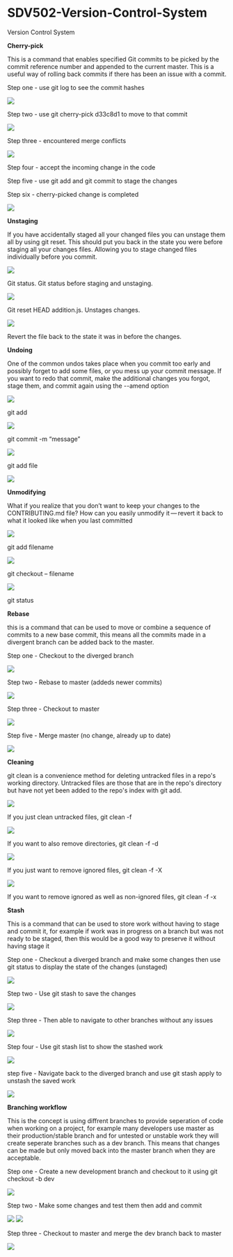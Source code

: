 # SDV502-Version-Control-System
Version Control System

<b>Cherry-pick</b> 

This is a command that enables specified Git commits to be picked by the commit reference number and appended to the current master.
This is a useful way of rolling back commits if there has been an issue with a commit.

Step one - use git log to see the commit hashes

<img src="images\cp_pic1.PNG" />

Step two - use git cherry-pick d33c8d1 to move to that commit

<img src="images\cp_pic2.PNG" />

Step three - encountered merge conflicts

<img src="images\cp_pic3.PNG" />

Step four - accept the incoming change in the code

Step five - use git add and git commit to stage the changes

Step six - cherry-picked change is completed 

<img src="images\cp_pic4.PNG" />

<b>Unstaging</b> 

If you have accidentally staged all your changed files you can unstage them all by using git reset.  This should put you back in the state you were before staging all your changes files. Allowing you to stage changed files individually before you commit.

<img src="images\unstaginggitstatus.png" />

Git status.  Git status before staging and unstaging.

<img src="images\gitresetheadaddition.png" />

Git reset HEAD addition.js.  Unstages changes.

<img src="images\gitresetheadaddition.png" />

Revert the file back to the state it was in before the changes.

<b>Undoing</b> 

One of the common undos takes place when you commit too early and possibly forget to add some files, or you mess up your commit message. If you want to redo that commit, make the additional changes you forgot, stage them, and commit again using the --amend option

<img src="images\gitaddundoingthings.png" />

git add

<img src="images\gitcommitundoing.png" />

git commit -m “message”

<img src="images\gitadditionundoing.png" />

git add file

<img src="images\gitammendundoing.png" />

<b>Unmodifying</b> 

What if you realize that you don’t want to keep your changes to the CONTRIBUTING.md file? How can you easily unmodify it — revert it back to what it looked like when you last committed

<img src="images\1unmodadd addition js.png" />

git add filename

<img src="images\2 umod git checkout.png" />

git checkout – filename

<img src="images\3 git status.png" />

git status

<b>Rebase</b>

this is a command that can be used to move or combine a sequence of commits to a new base commit,  this means all the commits made in a divergent branch can be added back to the master.

Step one - Checkout to the diverged branch

<img src="images\rebase_pic1.PNG" />

Step two - Rebase to master (addeds newer commits)

<img src="images\rebase_pic2.PNG" />

Step three - Checkout to master

<img src="images\rebase_pic3.PNG" />

Step five - Merge master (no change, already up to date)

<img src="images\rebase_pic4.PNG" />

<b>Cleaning</b>

git clean is a convenience method for deleting untracked files in a repo's working directory. Untracked files are those that are in the repo's directory but have not yet been added to the repo's index with git add.

<img src="images\11.png" />

If you just clean untracked files, git clean -f

<img src="images\22.png" />

If you want to also remove directories, git clean -f -d

<img src="images\55.PNG" />

If you just want to remove ignored files, git clean -f -X

<img src="images\66.PNG" />

If you want to remove ignored as well as non-ignored files, git clean -f -x

<b>Stash</b>

This is a command that can be used to store work without having to stage and commit it, 
for example if work was in progress on a branch but was not ready to be staged, then this would be a good way to preserve it without having stage it

Step one - Checkout a diverged branch and make some changes then use git status to display the state of the changes (unstaged)

<img src="images\stash_pic1.PNG" />

Step two - Use git stash to save the changes

<img src="images\stash_pic2.PNG" />

Step three - Then able to navigate to other branches without any issues

<img src="images\stash_pic3.PNG" />

Step four - Use git stash list to show the stashed work

<img src="images\stash_pic4.PNG" />

step five - Navigate back to the diverged branch and use git stash apply to unstash the saved work

<img src="images\stash_pic5.PNG" />

<b>Branching workflow</b>

This is the concept is using diffrent branches to provide seperation of code when working on a project, for example many developers use master as their production/stable branch
and for untested or unstable work they will create seperate branches such as a dev branch. This means that changes can be made but only moved back into the master branch when they are acceptable.

Step one - Create a new development branch and checkout to it using git checkout -b dev

<img src="images\workflow_pic1.PNG" />

Step two - Make some changes and test them then add and commit

<img src="images\workflow_pic2.PNG" />

<img src="images\workflow_pic3.PNG" />

Step three - Checkout to master and merge the dev branch back to master

<img src="images\workflow_pic4.PNG" />
